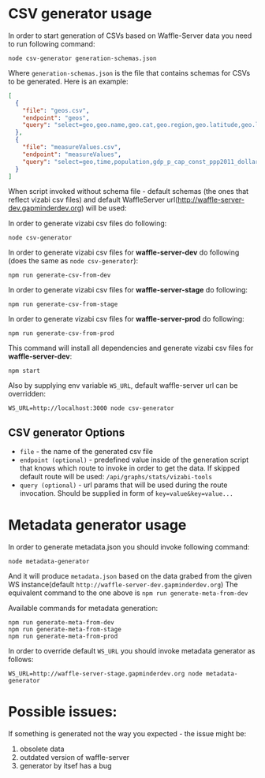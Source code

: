 # CSV generator usage

In order to start generation of CSVs based on Waffle-Server data you need to run following command:

`node csv-generator generation-schemas.json`

Where `generation-schemas.json` is the file that contains schemas for CSVs to be generated. Here is an example:
 ```json
 [
   {
     "file": "geos.csv",
     "endpoint": "geos",
     "query": "select=geo,geo.name,geo.cat,geo.region,geo.latitude,geo.longitude&format=csv"
   },
   {
     "file": "measureValues.csv",
     "endpoint": "measureValues",
     "query": "select=geo,time,population,gdp_p_cap_const_ppp2011_dollar,gini,child_mortality_rate_per1000&time=2015&format=csv"
   }
 ]
 ```
 When script invoked without schema file - default schemas (the ones that reflect vizabi csv files) and default WaffleServer url(http://waffle-server-dev.gapminderdev.org) will be used:

 In order to generate vizabi csv files do following:
 ```
 node csv-generator
 ```

 In order to generate vizabi csv files for **waffle-server-dev** do following (does the same as `node csv-generator`):
 ```
 npm run generate-csv-from-dev
 ```

 In order to generate vizabi csv files for **waffle-server-stage** do following:
 ```
 npm run generate-csv-from-stage
 ```

 In order to generate vizabi csv files for **waffle-server-prod** do following:
 ```
 npm run generate-csv-from-prod
 ```

 This command will install all dependencies and generate vizabi csv files for **waffle-server-dev**:
 ```
 npm start
 ```

 Also by supplying env variable `WS_URL`, default waffle-server url can be overridden:
 ```
 WS_URL=http://localhost:3000 node csv-generator
 ```

## CSV generator Options
 - `file` - the name of the generated csv file
 - `endpoint (optional)` - predefined value inside of the generation script that knows which route to invoke in order to get the data. If skipped default route will be used: `/api/graphs/stats/vizabi-tools`
 - `query (optional)` - url params that will be used during the route invocation. Should be supplied in form of `key=value&key=value...`

# Metadata generator usage

In order to generate metadata.json you should invoke following command:

```
node metadata-generator
```

And it will produce `metadata.json` based on the data grabed from the given WS instance(default `http://waffle-server-dev.gapminderdev.org`)
The equivalent command to the one above is `npm run generate-meta-from-dev`

Available commands for metadata generation:
```
npm run generate-meta-from-dev
npm run generate-meta-from-stage
npm run generate-meta-from-prod
```


In order to override default `WS_URL` you should invoke metadata generator as follows:

```
WS_URL=http://waffle-server-stage.gapminderdev.org node metadata-generator
```

# Possible issues:
If something is generated not the way you expected - the issue might be:
 1. obsolete data
 2. outdated version of waffle-server
 3. generator by itsef has a bug